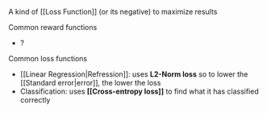 A kind of [[Loss Function]] (or its negative) to maximize results

Common reward functions
- ?

Common loss functions
- [[Linear Regression|Refression]]: uses **L2-Norm loss** so to lower the [[Standard error|error]], the lower the loss
- Classification: uses **[[Cross-entropy loss]]** to find what it has classified correctly